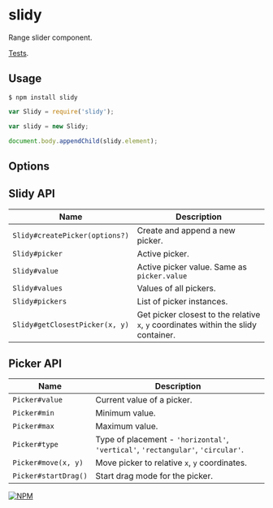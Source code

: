 # slidy

Range slider component.

[Tests](TODO).

## Usage

`$ npm install slidy`

```js
var Slidy = require('slidy');

var slidy = new Slidy;

document.body.appendChild(slidy.element);
```

## Options

## Slidy API

| Name | Description |
|---|---|
| `Slidy#createPicker(options?)` | Create and append a new picker. |
| `Slidy#picker` | Active picker. |
| `Slidy#value` | Active picker value. Same as `picker.value` |
| `Slidy#values` | Values of all pickers. |
| `Slidy#pickers` | List of picker instances. |
| `Slidy#getClosestPicker(x, y)` | Get picker closest to the relative `x`, `y` coordinates within the slidy container. |

## Picker API

| Name | Description |
|---|---|
| `Picker#value` | Current value of a picker. |
| `Picker#min` | Minimum value. |
| `Picker#max` | Maximum value. |
| `Picker#type` | Type of placement - `'horizontal'`, `'vertical'`, `'rectangular'`, `'circular'`. |
| `Picker#move(x, y)` | Move picker to relative `x`, `y` coordinates. |
| `Picker#startDrag()` | Start drag mode for the picker. |

[![NPM](https://nodei.co/npm/slidy.png?downloads=true&downloadRank=true&stars=true)](https://nodei.co/npm/slidy/)